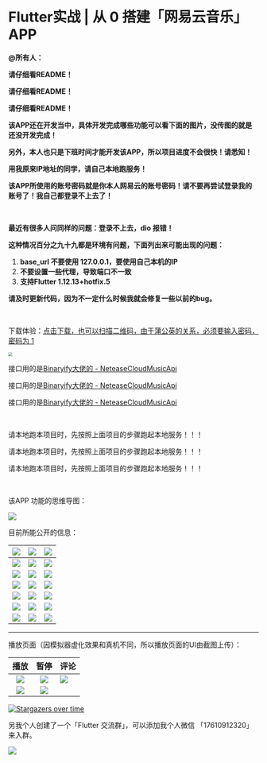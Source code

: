 # Flutter实战 | 从 0 搭建「网易云音乐」APP

**@所有人：**

**请仔细看README！**

**请仔细看README！**

**请仔细看README！**

**该APP还在开发当中，具体开发完成哪些功能可以看下面的图片，没传图的就是还没开发完成！**

**另外，本人也只是下班时间才能开发该APP，所以项目进度不会很快！请悉知！**

**用我原来IP地址的同学，请自己本地跑服务！**

**该APP所使用的账号密码就是你本人网易云的账号密码！请不要再尝试登录我的账号了！我自己都登录不上去了！**

<br/>

**最近有很多人问同样的问题：登录不上去，dio 报错！**

**这种情况百分之九十九都是环境有问题，下面列出来可能出现的问题：**

1. **base_url 不要使用 127.0.0.1，要使用自己本机的IP**
2. **不要设置一些代理，导致端口不一致**
3. **支持Flutter 1.12.13+hotfix.5**

**请及时更新代码，因为不一定什么时候我就会修复一些以前的bug。**



<br/>

下载体验：[点击下载，也可以扫描二维码，由于蒲公英的关系，必须要输入密码，密码为 1](https://www.pgyer.com/qNNy)

<img src="https://www.pgyer.com/app/qrcode/LkgQ" style="zoom:50%;" />

<br/>

接口用的是[Binaryify大佬的 - NeteaseCloudMusicApi](https://github.com/Binaryify/NeteaseCloudMusicApi)

接口用的是[Binaryify大佬的 - NeteaseCloudMusicApi](https://github.com/Binaryify/NeteaseCloudMusicApi)

接口用的是[Binaryify大佬的 - NeteaseCloudMusicApi](https://github.com/Binaryify/NeteaseCloudMusicApi)

<br/>

请本地跑本项目时，先按照上面项目的步骤跑起本地服务！！！

请本地跑本项目时，先按照上面项目的步骤跑起本地服务！！！

请本地跑本项目时，先按照上面项目的步骤跑起本地服务！！！

<br/>

该APP 功能的思维导图：

![](http://pic.d3collection.cn/2019-10-09-140344.png)







目前所能公开的信息：

| ![](http://pic.d3collection.cn/2019-10-13-132011.png) | ![](http://pic.d3collection.cn/2019-10-13-132000.png) | ![](http://pic.d3collection.cn/2019-10-13-125812.png) |
| ----------------------------------------------------- | ----------------------------------------------------- | ----------------------------------------------------- |
| ![](http://pic.d3collection.cn/2019-10-13-125844.png) | ![](http://pic.d3collection.cn/2019-10-13-130202.png) | ![](http://pic.d3collection.cn/2019-10-13-130248.png) |
| ![](http://pic.d3collection.cn/2019-10-14-151915.png) | ![](http://pic.d3collection.cn/2019-10-16-062303.png) | ![](http://pic.d3collection.cn/2019-10-22-074251.png) |
| ![](http://pic.d3collection.cn/2019-10-30-063952.png) | ![](http://pic.d3collection.cn/2019-10-30-091021.png) | ![](http://pic.d3collection.cn/2019-11-06-081431.png) |
| ![](http://pic.d3collection.cn/2019-11-08-083202.png) | ![](http://pic.d3collection.cn/2019-11-15-031201.png) | ![](http://pic.d3collection.cn/2019-11-15-031134.png) |
| ![](http://pic.d3collection.cn/2019-11-15-031215.png) | ![](http://pic.d3collection.cn/2019-11-15-031227.png) | ![](http://pic.d3collection.cn/2019-11-15-031246.png) |
| ![](http://pic.d3collection.cn/2019-11-15-031353.png) | ![](http://pic.d3collection.cn/2019-11-15-031408.png) | ![](http://pic.d3collection.cn/2019-11-27-061505.png) |

---

播放页面（因模拟器虚化效果和真机不同，所以播放页面的UI由截图上传）：

| 播放 |  暂停    | 评论 |
| :-----------------------------------------------------: | :----: | ------------------------------------------------------- |
|                                 ![](http://pic.d3collection.cn/2019-10-21-025741.jpg)                      |  ![](http://pic.d3collection.cn/2019-10-21-025618.jpg)    | ![](http://pic.d3collection.cn/2019-10-23-073549.gif) |
| ![](http://pic.d3collection.cn/2019-10-28-112602.gif) | ![](http://pic.d3collection.cn/2019-11-08-072720.gif) |  |



[![Stargazers over time](https://starchart.cc/fluttercandies/NeteaseCloudMusic.svg)](https://starchart.cc/fluttercandies/NeteaseCloudMusic)



另我个人创建了一个「Flutter 交流群」，可以添加我个人微信 「17610912320」来入群。



![](http://pic.d3collection.cn/2019-10-09-140347.png)
